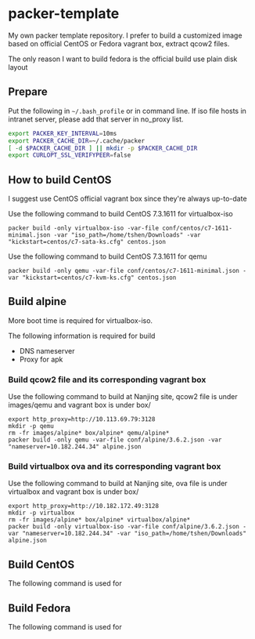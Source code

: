 # packer-template

My own packer template repository. I prefer to build a customized image based on official CentOS or Fedora vagrant box, extract qcow2 files.

The only reason I want to build fedora is the official build use plain disk layout

## Prepare

Put the following in `~/.bash_profile` or in command line. 
If iso file hosts in intranet server, please add that server in no_proxy list.

```bash
export PACKER_KEY_INTERVAL=10ms
export PACKER_CACHE_DIR=~/.cache/packer
[ -d $PACKER_CACHE_DIR ] || mkdir -p $PACKER_CACHE_DIR
export CURLOPT_SSL_VERIFYPEER=false
```

## How to build CentOS

I suggest use CentOS official vagrant box since they're always up-to-date

Use the following command to build CentOS 7.3.1611 for virtualbox-iso

    packer build -only virtualbox-iso -var-file conf/centos/c7-1611-minimal.json -var "iso_path=/home/tshen/Downloads" -var "kickstart=centos/c7-sata-ks.cfg" centos.json

Use the following command to build CentOS 7.3.1611 for qemu

    packer build -only qemu -var-file conf/centos/c7-1611-minimal.json -var "kickstart=centos/c7-kvm-ks.cfg" centos.json

## Build alpine

More boot time is required for virtualbox-iso.

The following information is required for build

* DNS nameserver
* Proxy for apk

### Build qcow2 file and its corresponding vagrant box

Use the following command to build  at Nanjing site, qcow2 file is under images/qemu and vagrant box is under box/

    export http_proxy=http://10.113.69.79:3128
    mkdir -p qemu
    rm -fr images/alpine* box/alpine* qemu/alpine*
    packer build -only qemu -var-file conf/alpine/3.6.2.json -var "nameserver=10.182.244.34" alpine.json

### Build virtualbox ova and its corresponding vagrant box

Use the following command to build at Nanjing site, ova file is under virtualbox and vagrant box is under box/

    export http_proxy=http://10.182.172.49:3128
    mkdir -p virtualbox
    rm -fr images/alpine* box/alpine* virtualbox/alpine*
    packer build -only virtualbox-iso -var-file conf/alpine/3.6.2.json -var "nameserver=10.182.244.34" -var "iso_path=/home/tshen/Downloads" alpine.json

## Build CentOS

The following command is used for

## Build Fedora

The following command is used for
